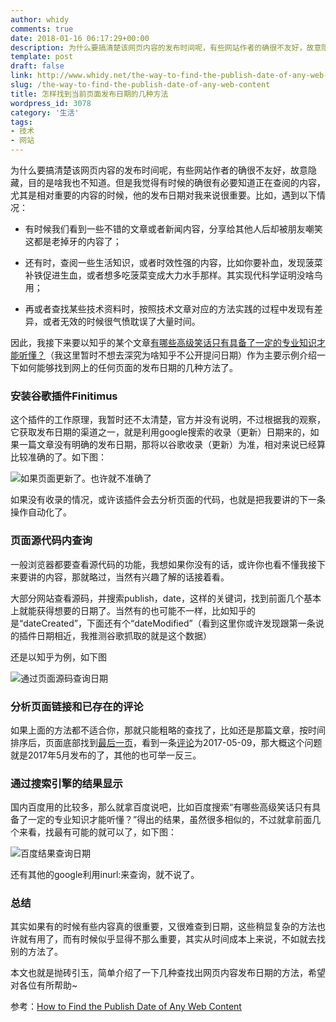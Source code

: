 ```yaml
---
author: whidy
comments: true
date: 2018-01-16 06:17:29+00:00
description: 为什么要搞清楚该网页内容的发布时间呢，有些网站作者的确很不友好，故意隐藏，目的是啥我也不知道。但是我觉得有时候的确很有必要知道正在查阅的内容，尤其是相对重要的内容的时候，他的发布日期对我来说很重要。
template: post
draft: false
link: http://www.whidy.net/the-way-to-find-the-publish-date-of-any-web-content.html
slug: /the-way-to-find-the-publish-date-of-any-web-content
title: 怎样找到当前页面发布日期的几种方法
wordpress_id: 3078
category: '生活'
tags:
- 技术
- 网站
---
```


为什么要搞清楚该网页内容的发布时间呢，有些网站作者的确很不友好，故意隐藏，目的是啥我也不知道。但是我觉得有时候的确很有必要知道正在查阅的内容，尤其是相对重要的内容的时候，他的发布日期对我来说很重要。比如，遇到以下情况：



 	
  * 有时候我们看到一些不错的文章或者新闻内容，分享给其他人后却被朋友嘲笑这都是老掉牙的内容了；

 	
  * 还有时，查阅一些生活知识，或者时效性强的内容，比如你要补血，发现菠菜补铁促进生血，或者想多吃菠菜变成大力水手那样。其实现代科学证明没啥鸟用；

 	
  * 再或者查找某些技术资料时，按照技术文章对应的方法实践的过程中发现有差异，或者无效的时候很气愤耽误了大量时间。


因此，我接下来要以知乎的某个文章[有哪些高级笑话只有具备了一定的专业知识才能听懂？](https://www.zhihu.com/question/59598299)（我这里暂时不想去深究为啥知乎不公开提问日期）作为主要示例介绍一下如何能够找到网上的任何页面的发布日期的几种方法了。

<!-- more -->


### 安装谷歌插件Finitimus


这个插件的工作原理，我暂时还不太清楚，官方并没有说明，不过根据我的观察，它获取发布日期的渠道之一，就是利用google搜索的收录（更新）日期来的，如果一篇文章没有明确的发布日期，那将以谷歌收录（更新）为准，相对来说已经算比较准确的了。如下图：

![如果页面更新了。也许就不准确了](https://www.whidy.net/wp-content/uploads/2018/01/01-400x441.jpg)

如果没有收录的情况，或许该插件会去分析页面的代码，也就是把我要讲的下一条操作自动化了。


### 页面源代码内查询


一般浏览器都要查看源代码的功能，我想如果你没有的话，或许你也看不懂我接下来要讲的内容，那就略过，当然有兴趣了解的话接着看。

大部分网站查看源码，并搜索publish，date，这样的关键词，找到前面几个基本上就能获得想要的日期了。当然有的也可能不一样，比如知乎的是“dateCreated”，下面还有个“dateModified”（看到这里你或许发现跟第一条说的插件日期相近，我推测谷歌抓取的就是这个数据）

还是以知乎为例，如下图

![通过页面源码查询日期](https://www.whidy.net/wp-content/uploads/2018/01/03-400x153.jpg)


### 分析页面链接和已存在的评论


如果上面的方法都不适合你，那就只能粗略的查找了，比如还是那篇文章，按时间排序后，页面底部找到[最后一页](https://www.zhihu.com/question/59598299/answers/created?page=35)，看到一条[评论](https://www.zhihu.com/question/59598299/answer/166866744)为2017-05-09，那大概这个问题就是2017年5月发布的了，其他的也可举一反三。


### 通过搜索引擎的结果显示


国内百度用的比较多，那么就拿百度说吧，比如百度搜索“有哪些高级笑话只有具备了一定的专业知识才能听懂？”得出的结果，虽然很多相似的，不过就拿前面几个来看，找最有可能的就可以了，如下图：

![百度结果查询日期](https://www.whidy.net/wp-content/uploads/2018/01/02-400x365.png)

还有其他的google利用inurl:来查询，就不说了。


### 总结


其实如果有的时候有些内容真的很重要，又很难查到日期，这些稍显复杂的方法也许就有用了，而有时候似乎显得不那么重要，其实从时间成本上来说，不如就去找别的方法了。

本文也就是抛砖引玉，简单介绍了一下几种查找出网页内容发布日期的方法，希望对各位有所帮助~

参考：[How to Find the Publish Date of Any Web Content](https://techstacker.com/posts/9qCcL6gTx4JbaieEW/how-to-find-the-publish-date-of-any-web-content)

